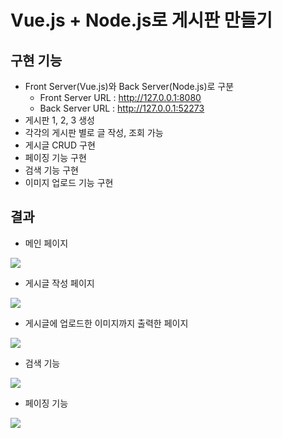 # Vue.js + Node.js로 게시판 만들기

## 구현 기능

- Front Server(Vue.js)와 Back Server(Node.js)로 구분
  - Front Server URL : http://127.0.0.1:8080
  - Back Server URL : http://127.0.0.1:52273
- 게시판 1, 2, 3 생성
- 각각의 게시판 별로 글 작성, 조회 가능
- 게시글 CRUD 구현
- 페이징 기능 구현
- 검색 기능 구현
- 이미지 업로드 기능 구현

## 결과

- 메인 페이지

![](https://blog.kakaocdn.net/dn/c1HbGN/btrUWSGU6Pz/indKd9d0dzLWdG8wRJB5ek/img.png)

- 게시글 작성 페이지

![](https://blog.kakaocdn.net/dn/7zSBm/btrUV2XG3ep/JtKRi4Uk7TjkBEHs76ifkk/img.png)

- 게시글에 업로드한 이미지까지 출력한 페이지

![](https://blog.kakaocdn.net/dn/cE1U2L/btrUTYg3s6F/nV2d6nx25xjcfon0JalREk/img.png)

- 검색 기능

![](https://blog.kakaocdn.net/dn/bfbnFJ/btrUVa2ot37/TbEKOKZfsZQuti73fzAZt1/img.png)

- 페이징 기능

![](https://blog.kakaocdn.net/dn/N1X2L/btrU00D9qxq/IchEDP14OF0CMqsRuQQjLK/img.png)
